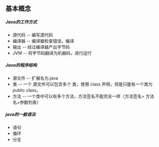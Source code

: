 ## 基本概念
##### Java的工作方式
* 源代码 -- 编写源代码
* 编译器 -- 编译器检查错误，编译
* 输出   -- 经过编译器产出字节码
* JVM   -- 将字节码翻译为机器码，进行运行

##### Java的程序结构
* 源文件 -- 扩展名为.java
* 类    --  一个 源文件可以包含多个 类，使用 class 声明，但是只能有一个类为public class。
* 方法  --  一个类中可以有多个方法，方法签名不能完全一样（方法签名= 方法名+参数列表）

##### java的一般语法
* 语句
* 循环
* 分支
